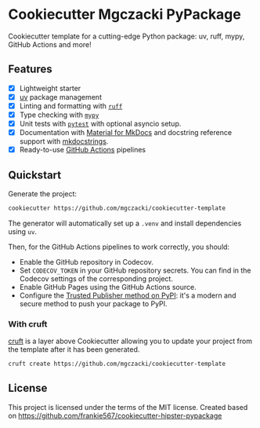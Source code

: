 # Cookiecutter Mgczacki PyPackage

Cookiecutter template for a cutting-edge Python package: uv, ruff, mypy, GitHub Actions and more!

## Features

* [X] Lightweight starter
* [X] [uv](https://docs.astral.sh/uv/) package management
* [X] Linting and formatting with [`ruff`](https://github.com/charliermarsh/ruff)
* [X] Type checking with [`mypy`](https://github.com/python/mypy)
* [X] Unit tests with [`pytest`](https://github.com/pytest-dev/pytest) with optional asyncio setup.
* [X] Documentation with [Material for MkDocs](https://squidfunk.github.io/mkdocs-material/) and docstring reference support with [mkdocstrings](https://mkdocstrings.github.io/).
* [X] Ready-to-use [GitHub Actions](https://help.github.com/en/actions/automating-your-workflow-with-github-actions) pipelines

## Quickstart

Generate the project:

```bash
cookiecutter https://github.com/mgczacki/cookiecutter-template
```

The generator will automatically set up a `.venv` and install dependencies using `uv`.

Then, for the GitHub Actions pipelines to work correctly, you should:

* Enable the GitHub repository in Codecov.
* Set `CODECOV_TOKEN` in your GitHub repository secrets. You can find in the Codecov settings of the corresponding project.
* Enable GitHub Pages using the GitHub Actions source.
* Configure the [Trusted Publisher method on PyPI](https://docs.pypi.org/trusted-publishers/creating-a-project-through-oidc/): it's a modern and secure method to push your package to PyPI.

### With cruft

[cruft](https://github.com/cruft/cruft) is a layer above Cookiecutter allowing you to update your project from the template after it has been generated.

```bash
cruft create https://github.com/mgczacki/cookiecutter-template
```

## License

This project is licensed under the terms of the MIT license.
Created based on https://github.com/frankie567/cookiecutter-hipster-pypackage
